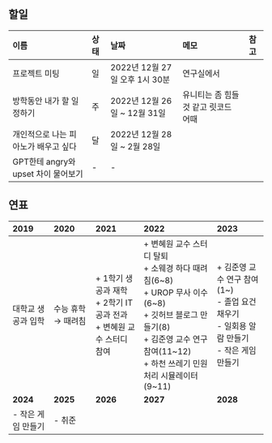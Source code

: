 ## 할일

| 이름                                 | 상태 | 날짜                           | 메모                                 | 참고 |
| :----------------------------------- | :--- | :----------------------------- | :----------------------------------- | :--- |
| 프로젝트 미팅                        | 일   | 2022년 12월 27일 오후 1시 30분 | 연구실에서                           |      |
| 방학동안 내가 할 일 정하기           | 주   | 2022년 12월 26일 ~ 12월 31일  | 유니티는 좀 힘들 것 같고 릿코드 어때 |      |
| 개인적으로 나는 피아노가 배우고 싶다 | 달   | 2022년 12월 28일 ~ 2월 28일    |                                      |      |
| GPT한테 angry와 upset 차이 물어보기  | -    | -                              |                                      |      |

## 연표

| **2019**     | **2020**      | **2021**                                                               | **2022**                                                                                                                                                                                            | **2023**                                                                                          |
| :----------------- | :------------------ | :--------------------------------------------------------------------------- | :-------------------------------------------------------------------------------------------------------------------------------------------------------------------------------------------------------- | :------------------------------------------------------------------------------------------------------ |
| 대학교 생공과 입학 | 수능 휴학 → 때려침 | + 1학기 생공과 재학<br />+ 2학기 IT 공과 전과<br />+ 변혜원 교수 스터디 참여 | + 변혜원 교수 스터디 탈퇴<br />+ 소웨경 하다 때려침(6\~8)<br />+ UROP 무사 이수(6\~8)<br />+ 깃허브 블로그 만들기(8\)<br />+ 김준영 교수 연구 참여(11\~12)<br />+ 하천 쓰레기 민원 처리 시뮬레이터(9\~11) | + 김준영 교수 연구 참여(1~)<br />- 졸업 요건 채우기<br />- 일회용 알람 만들기<br />- 작은 게임 만들기 |
| **2024**     | **2025**      | **2026**                                                               | **2027**                                                                                                                                                                                            | **2028**                                                                                          |
| - 작은 게임 만들기 | - 취준              |                                                                              |                                                                                                                                                                                                           |                                                                                                         |
